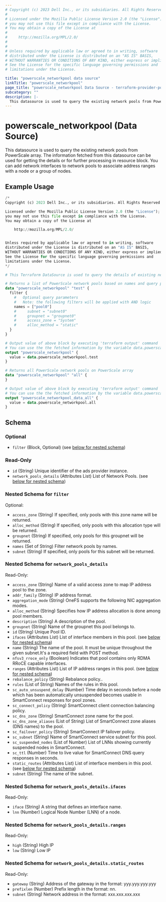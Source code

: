 ```yaml
---
# Copyright (c) 2023 Dell Inc., or its subsidiaries. All Rights Reserved.
#
# Licensed under the Mozilla Public License Version 2.0 (the "License");
# you may not use this file except in compliance with the License.
# You may obtain a copy of the License at
#
#     http://mozilla.org/MPL/2.0/
#
#
# Unless required by applicable law or agreed to in writing, software
# distributed under the License is distributed on an "AS IS" BASIS,
# WITHOUT WARRANTIES OR CONDITIONS OF ANY KIND, either express or implied.
# See the License for the specific language governing permissions and
# limitations under the License.

title: "powerscale_networkpool data source"
linkTitle: "powerscale_networkpool"
page_title: "powerscale_networkpool Data Source - terraform-provider-powerscale"
subcategory: ""
description: |-
  This datasource is used to query the existing network pools from PowerScale array. The information fetched from this datasource can be used for getting the details or for further processing in resource block. You can add network interfaces to network pools to associate address ranges with a node or a group of nodes.
---
```


# powerscale_networkpool (Data Source)

This datasource is used to query the existing network pools from PowerScale array. The information fetched from this datasource can be used for getting the details or for further processing in resource block. You can add network interfaces to network pools to associate address ranges with a node or a group of nodes.

## Example Usage

```terraform
/*
Copyright (c) 2023 Dell Inc., or its subsidiaries. All Rights Reserved.

Licensed under the Mozilla Public License Version 2.0 (the "License");
you may not use this file except in compliance with the License.
You may obtain a copy of the License at

    http://mozilla.org/MPL/2.0/


Unless required by applicable law or agreed to in writing, software
distributed under the License is distributed on an "AS IS" BASIS,
WITHOUT WARRANTIES OR CONDITIONS OF ANY KIND, either express or implied.
See the License for the specific language governing permissions and
limitations under the License.
*/

# This Terraform DataSource is used to query the details of existing network pools from PowerScale array.

# Returns a list of PowerScale network pools based on names and query parameters specified in the filter block.
data "powerscale_networkpool" "test" {
  filter {
    #   Optional query parameters
    #   Note: the following filters will be applied with AND logic
    names = ["pool0"]
    #     subnet = "subnet0"
    #     groupnet = "groupnet0"
    #     access_zone = "System"
    #     alloc_method = "static"
  }
}

# Output value of above block by executing 'terraform output' command
# You can use the the fetched information by the variable data.powerscale_networkpool.test
output "powerscale_networkpool" {
  value = data.powerscale_networkpool.test
}

# Returns all PowerScale network pools on PowerScale array
data "powerscale_networkpool" "all" {
}

# Output value of above block by executing 'terraform output' command
# You can use the the fetched information by the variable data.powerscale_networkpool.all
output "powerscale_networkpool_data_all" {
  value = data.powerscale_networkpool.all
}
```

<!-- schema generated by tfplugindocs -->
## Schema

### Optional

- `filter` (Block, Optional) (see [below for nested schema](#nestedblock--filter))

### Read-Only

- `id` (String) Unique identifier of the ads provider instance.
- `network_pools_details` (Attributes List) List of Network Pools. (see [below for nested schema](#nestedatt--network_pools_details))

<a id="nestedblock--filter"></a>
### Nested Schema for `filter`

Optional:

- `access_zone` (String) If specified, only pools with this zone name will be returned.
- `alloc_method` (String) If specified, only pools with this allocation type will be returned.
- `groupnet` (String) If specified, only pools for this groupnet will be returned.
- `names` (Set of String) Filter network pools by names.
- `subnet` (String) If specified, only pools for this subnet will be returned.


<a id="nestedatt--network_pools_details"></a>
### Nested Schema for `network_pools_details`

Read-Only:

- `access_zone` (String) Name of a valid access zone to map IP address pool to the zone.
- `addr_family` (String) IP address format.
- `aggregation_mode` (String) OneFS supports the following NIC aggregation modes.
- `alloc_method` (String) Specifies how IP address allocation is done among pool members.
- `description` (String) A description of the pool.
- `groupnet` (String) Name of the groupnet this pool belongs to.
- `id` (String) Unique Pool ID.
- `ifaces` (Attributes List) List of interface members in this pool. (see [below for nested schema](#nestedatt--network_pools_details--ifaces))
- `name` (String) The name of the pool. It must be unique throughout the given subnet.It's a required field with POST method.
- `nfsv3_rroce_only` (Boolean) Indicates that pool contains only RDMA RRoCE capable interfaces.
- `ranges` (Attributes List) List of IP address ranges in this pool. (see [below for nested schema](#nestedatt--network_pools_details--ranges))
- `rebalance_policy` (String) Rebalance policy..
- `rules` (List of String) Names of the rules in this pool.
- `sc_auto_unsuspend_delay` (Number) Time delay in seconds before a node which has been automatically unsuspended becomes usable in SmartConnect responses for pool zones.
- `sc_connect_policy` (String) SmartConnect client connection balancing policy.
- `sc_dns_zone` (String) SmartConnect zone name for the pool.
- `sc_dns_zone_aliases` (List of String) List of SmartConnect zone aliases (DNS names) to the pool.
- `sc_failover_policy` (String) SmartConnect IP failover policy.
- `sc_subnet` (String) Name of SmartConnect service subnet for this pool.
- `sc_suspended_nodes` (List of Number) List of LNNs showing currently suspended nodes in SmartConnect.
- `sc_ttl` (Number) Time to live value for SmartConnect DNS query responses in seconds.
- `static_routes` (Attributes List) List of interface members in this pool. (see [below for nested schema](#nestedatt--network_pools_details--static_routes))
- `subnet` (String) The name of the subnet.

<a id="nestedatt--network_pools_details--ifaces"></a>
### Nested Schema for `network_pools_details.ifaces`

Read-Only:

- `iface` (String) A string that defines an interface name.
- `lnn` (Number) Logical Node Number (LNN) of a node.


<a id="nestedatt--network_pools_details--ranges"></a>
### Nested Schema for `network_pools_details.ranges`

Read-Only:

- `high` (String) High IP
- `low` (String) Low IP


<a id="nestedatt--network_pools_details--static_routes"></a>
### Nested Schema for `network_pools_details.static_routes`

Read-Only:

- `gateway` (String) Address of the gateway in the format: yyy.yyy.yyy.yyy
- `prefixlen` (Number) Prefix length in the format: nn.
- `subnet` (String) Network address in the format: xxx.xxx.xxx.xxx